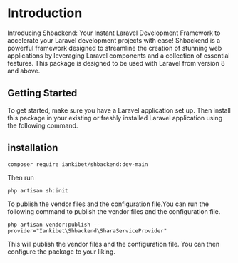# Introduction
Introducing Shbackend: Your Instant Laravel Development Framework
to accelerate your Laravel development projects with ease! Shbackend is a powerful framework designed to streamline the creation of stunning web applications by leveraging Laravel components and a collection of essential features.
This package is designed to be used with Laravel from version 8 and above.

## Getting Started
To get started, make sure you have a Laravel application set up. Then install this package in your existing or freshly installed Laravel application using the following command.

## installation
```shell
composer require iankibet/shbackend:dev-main
```
Then run
```shell
php artisan sh:init
```
To publish the vendor files and the configuration file.You can run the following command to publish the vendor files and the configuration file.
```shell
php artisan vendor:publish --provider="Iankibet\Shbackend\SharaServiceProvider"
```
This will publish the vendor files and the configuration file. You can then configure the package to your liking.


